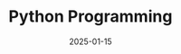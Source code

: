 ---
title: "Python Programming"
date: "2025-01-15"
description: "This course provides comprehensive Python programming education covering fundamental data structures, modules, classes, file handling, exception handling, built-in functions, lambda expressions, and data analysis tools. Students learn advanced Python concepts including tuples, sets, pandas library for data manipulation, and visualization tools. The course is conducted through online video lectures and includes practical assignments to reinforce learning. Students develop proficiency in Python programming for data analysis and scientific computing applications."
type: "Undergraduate"
period: "2020 - 2025 | Spring"
--- 